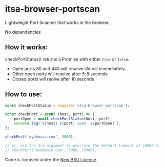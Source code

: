 # itsa-browser-portscan

Lightweight Port Scanner that works in the browser.

No dependencies

## How it works:

checkPortStatus() returns a Promise with either `true` or `false`.

* Open ports 80 and 443 will resolve almost immediattely
* Other open ports will resolve after 5-8 seconds
* Closed ports will reolve after 10 seconds


## How to use:

```js
const checkPortStatus = require('itsa-browser-portscan');

const checkPort = async (host, port) => {
    portOpen = await checkPortStatus(host, port);
    console.log(`${host}:${port} open: ${portOpen}`);
};

checkPort('mydomain.com', 3000);

// or, use the 3rd argument to overrule the default timeout of 10000 miliseconds for determining closed ports:
// checkPort('mydomain.com', 3000, 15000);
```

Code is licensed under the [New BSD License](http://choosealicense.com/licenses/bsd-3-clause/).